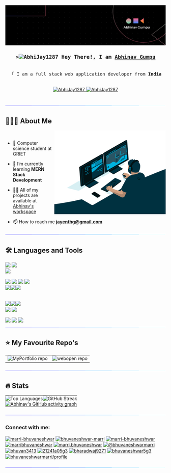 ﻿<!-- Intro  -->
<div>
<img src="./banner.png" alt="banner" style="100%">
<h3 align="center">
        <samp>&gt;<img src="https://em-content.zobj.net/source/animated-noto-color-emoji/356/waving-hand_1f44b.gif" alt="AbhiJay1287" style="width:25px"/> Hey There!, I am
                <b><a target="_blank" href="">Abhinav Gumpu</a></b>
        </samp>
</h3>


<p align="center"> 
  <samp>
    <br>
    「 I am a full stack web application developer from <b>India</b> 
    <br>
    <br>
  </samp>
</p>

<p align="center">
 <a href="https://www.linkedin.com/in/abhinav-gumpu-8bb29322a/" target="_blank">
  <img src="https://img.shields.io/badge/LinkedIn-0077B5?style=for-the-badge&logo=linkedin&logoColor=white" alt="AbhiJay1287"/>
 </a>
 <a href="mailto:jayenthg@gmail.com" target="_blank">
  <img src="https://img.shields.io/badge/Gmail-D14836?style=for-the-badge&logo=gmail&logoColor=white" alt="AbhiJay1287"/>
 </a>
</p>
<br />
</div>
<img src="./horizontal-divider-gradient.gif">

## 🧑🏻‍💻 About Me
<img align="right" alt="Coding" width="350" src="./coding.gif">
<br>

- 🏦 Computer science student at GRIET

- 🌱 I’m currently learning **MERN Stack Development**

- 👨‍💻 All of my projects are available at [Abhinav's workspace](https://github.com/AbhiJay1287?tab=repositories)

- 📫 How to reach me **jayenthg@gmail.com**

<img src="./horizontal-divider-gradient.gif">

## 🛠️ Languages and Tools
<img src="https://img.shields.io/badge/python-3670A0?style=for-the-badge&logo=python&logoColor=ffdd54">    <img src="https://img.shields.io/badge/Java-ED8B00?style=for-the-badge&logo=java&logoColor=white">    
<img src="https://img.shields.io/badge/C-A8B9CC?style=for-the-badge&labelColor=black&logo=c&logoColor=A8B9CC">
<br>

<img src="https://img.shields.io/badge/HTML5-E34F26?style=for-the-badge&logo=html5&logoColor=white">    <img src="https://img.shields.io/badge/CSS3-1572B6?style=for-the-badge&logo=css3&logoColor=white">    <img src="https://img.shields.io/badge/Javascript-F0DB4F?style=for-the-badge&labelColor=black&logo=javascript&logoColor=F0DB4F">    <img src="https://img.shields.io/badge/Bootstrap-563D7C?style=for-the-badge&logo=bootstrap&logoColor=white">
<br>
  <img src="https://img.shields.io/badge/ReactJS-61DAFB?style=for-the-badge&labelColor=black&logo=react&logoColor=61DAFB"><img src="https://img.shields.io/badge/NodeJS-68A063?style=for-the-badge&labelColor=black&logo=node.js&logoColor=68A063"><img src="https://img.shields.io/badge/ExpressJS-303030?style=for-the-badge&labelColor=black&logo=express&logoColor=white">

  <br>
  <img src="https://img.shields.io/badge/Angular-DD0031?style=for-the-badge&labelColor=black&logo=angular&logoColor=DD0031"><img src="https://img.shields.io/badge/MongoDB-47A248?style=for-the-badge&labelColor=black&logo=mongodb&logoColor=47A248"><img src="https://img.shields.io/badge/Firebase-FFCA28?style=for-the-badge&labelColor=black&logo=firebase&logoColor=FFCA28">

  <br>
   <img src="https://img.shields.io/badge/flask-%23000.svg?style=for-the-badge&logo=flask&logoColor=white">    <img src="https://img.shields.io/badge/mysql-%2300f.svg?style=for-the-badge&logo=mysql&logoColor=white">    
   
   <br>

<img src="https://img.shields.io/badge/Git-F05032?style=for-the-badge&logo=git&logoColor=white">    <img src="https://img.shields.io/badge/Visual_Studio-0078d7?style=for-the-badge&logo=visual%20studio&logoColor=white">
<img src="https://img.shields.io/badge/Postman-FF6C37?style=for-the-badge&labelColor=black&logo=postman&logoColor=FF6C37">
<img src="./horizontal-divider-gradient.gif">

## ⭐️ My Favourite Repo's 
<table style="border-collapse: collapse; border: 0; width: 100%;">
<tr>
<td>   <img src="https://github-readme-stats.vercel.app/api/pin/?username=AbhiJay1287&repo=Inspiring-GOO&theme=ambient_gradient" style="width:100%;height:auto" alt="MyPortfolio repo"></td>
<td> <img src="https://github-readme-stats.vercel.app/api/pin/?username=AbhiJay1287&repo=Glaucoma_Detection_ML&theme=ambient_gradient" style="width:100%;height:auto" alt="webopen repo"></td>
</tr>
</table>
<img src="./horizontal-divider-gradient.gif">

## 🔥 Stats

<table style="border-collapse: collapse; border: 0; width: 100%;">
  <tr>
    <td style="border: 0; padding: 0;">
      <img src="https://github-readme-stats.vercel.app/api/top-langs/?username=AbhiJay1287&layout=compact&theme=merko" alt="Top Languages" style="width: 100%; height: 200px;">
    </td>
    <td style="border: 0; padding: 0;">
      <img src="https://github-readme-streak-stats.herokuapp.com/?user=AbhiJay1287&theme=github_dark" alt="GitHub Streak" style="width: 100%; height: 200px;">
    </td>
  </tr>
  <tr>
    <td colspan="2" style="border: 0; padding: 0;">
      <img src="https://github-readme-activity-graph.vercel.app/graph?username=AbhiJay1287&theme=merko" alt="Abhinav's GitHub activity graph" style="width: 100%; height: auto;">
    </td>
  </tr>
</table>
<img src="./horizontal-divider-gradient.gif">

<h3 align="left">Connect with me:</h3>
<p align="left">
<a href="https://codepen.io/marri-bhuvaneshwar" target="blank"><img align="center" src="https://raw.githubusercontent.com/rahuldkjain/github-profile-readme-generator/master/src/images/icons/Social/codepen.svg" alt="marri-bhuvaneshwar" height="30" width="40" /></a>
<a href="https://linkedin.com/in/bhuvaneshwar-marri" target="blank"><img align="center" src="https://raw.githubusercontent.com/rahuldkjain/github-profile-readme-generator/master/src/images/icons/Social/linked-in-alt.svg" alt="bhuvaneshwar-marri" height="30" width="40" /></a>
<a href="https://stackoverflow.com/users/marri-bhuvaneshwar" target="blank"><img align="center" src="https://raw.githubusercontent.com/rahuldkjain/github-profile-readme-generator/master/src/images/icons/Social/stack-overflow.svg" alt="marri-bhuvaneshwar" height="30" width="40" /></a>
<a href="https://kaggle.com/marribhuvaneshwar" target="blank"><img align="center" src="https://raw.githubusercontent.com/rahuldkjain/github-profile-readme-generator/master/src/images/icons/Social/kaggle.svg" alt="marribhuvaneshwar" height="30" width="40" /></a>
<a href="https://instagram.com/marri.bhuvaneshwar" target="blank"><img align="center" src="https://raw.githubusercontent.com/rahuldkjain/github-profile-readme-generator/master/src/images/icons/Social/instagram.svg" alt="marri.bhuvaneshwar" height="30" width="40" /></a>
<a href="https://medium.com/@bhuvaneshwarmarri" target="blank"><img align="center" src="https://raw.githubusercontent.com/rahuldkjain/github-profile-readme-generator/master/src/images/icons/Social/medium.svg" alt="@bhuvaneshwarmarri" height="30" width="40" /></a>
<a href="https://www.codechef.com/users/bhuvan3413" target="blank"><img align="center" src="https://cdn.jsdelivr.net/npm/simple-icons@3.1.0/icons/codechef.svg" alt="bhuvan3413" height="30" width="40" /></a>
<a href="https://www.hackerrank.com/21241a05g3" target="blank"><img align="center" src="https://raw.githubusercontent.com/rahuldkjain/github-profile-readme-generator/master/src/images/icons/Social/hackerrank.svg" alt="21241a05g3" height="30" width="40" /></a>
<a href="https://codeforces.com/profile/bharadwaj9271" target="blank"><img align="center" src="https://raw.githubusercontent.com/rahuldkjain/github-profile-readme-generator/master/src/images/icons/Social/codeforces.svg" alt="bharadwaj9271" height="30" width="40" /></a>
<a href="https://www.leetcode.com/bhuvaneshwar5g3" target="blank"><img align="center" src="https://raw.githubusercontent.com/rahuldkjain/github-profile-readme-generator/master/src/images/icons/Social/leet-code.svg" alt="bhuvaneshwar5g3" height="30" width="40" /></a>
<a href="https://auth.geeksforgeeks.org/user/bhuvaneshwarmarri/profile" target="blank"><img align="center" src="https://raw.githubusercontent.com/rahuldkjain/github-profile-readme-generator/master/src/images/icons/Social/geeks-for-geeks.svg" alt="bhuvaneshwarmarri/profile" height="30" width="40" /></a>
</p>
<img src="./horizontal-divider-gradient.gif">